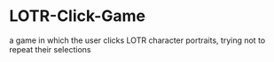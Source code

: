 # LOTR-Click-Game
a game in which the user clicks LOTR character portraits, trying not to repeat their selections
